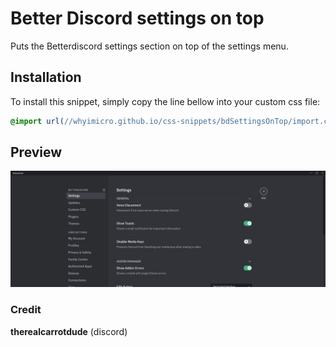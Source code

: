 # Better Discord settings on top
Puts the Betterdiscord settings section on top of the settings menu.
## Installation
To install this snippet, simply copy the line bellow into your custom css file:
```css
@import url(//whyimicro.github.io/css-snippets/bdSettingsOnTop/import.css);
```
## Preview
![image](https://raw.githubusercontent.com/WhyiMicro/css-snippets/main/_previews/bdSettingsOnTop.png)
### Credit
**therealcarrotdude** (discord)
